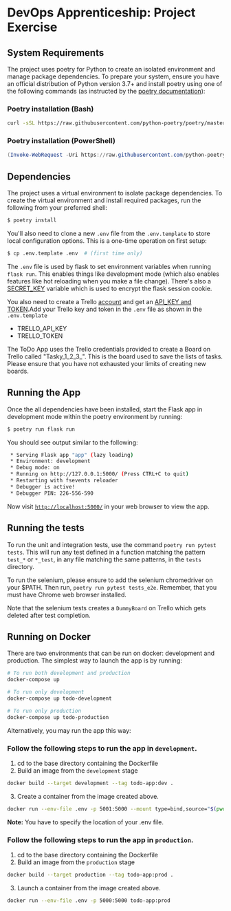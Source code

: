 # DevOps Apprenticeship: Project Exercise

## System Requirements

The project uses poetry for Python to create an isolated environment and manage package dependencies. To prepare your system, ensure you have an official distribution of Python version 3.7+ and install poetry using one of the following commands (as instructed by the [poetry documentation](https://python-poetry.org/docs/#system-requirements)):

### Poetry installation (Bash)

```bash
curl -sSL https://raw.githubusercontent.com/python-poetry/poetry/master/get-poetry.py | python
```

### Poetry installation (PowerShell)

```powershell
(Invoke-WebRequest -Uri https://raw.githubusercontent.com/python-poetry/poetry/master/get-poetry.py -UseBasicParsing).Content | python
```

## Dependencies

The project uses a virtual environment to isolate package dependencies. To create the virtual environment and install required packages, run the following from your preferred shell:

```bash
$ poetry install
```

You'll also need to clone a new `.env` file from the `.env.template` to store local configuration options. This is a one-time operation on first setup:

```bash
$ cp .env.template .env  # (first time only)
```

The `.env` file is used by flask to set environment variables when running `flask run`. This enables things like development mode (which also enables features like hot reloading when you make a file change). There's also a [SECRET_KEY](https://flask.palletsprojects.com/en/1.1.x/config/#SECRET_KEY) variable which is used to encrypt the flask session cookie. 

You also need to create a Trello [account](https://trello.com/signup) and get an [API_KEY and TOKEN](https://trello.com/app-key).Add your Trello key and token in the `.env` file as shown in the `.env.template`
* TRELLO_API_KEY 
* TRELLO_TOKEN

The ToDo App uses the Trello credentials provided to create a Board on Trello called "Tasky_1_2_3_". This is the board used to save the lists of tasks. Please ensure that you have not exhausted your limits of creating new boards.

## Running the App

Once the all dependencies have been installed, start the Flask app in development mode within the poetry environment by running:
```bash
$ poetry run flask run
```

You should see output similar to the following:
```bash
 * Serving Flask app "app" (lazy loading)
 * Environment: development
 * Debug mode: on
 * Running on http://127.0.0.1:5000/ (Press CTRL+C to quit)
 * Restarting with fsevents reloader
 * Debugger is active!
 * Debugger PIN: 226-556-590
```
Now visit [`http://localhost:5000/`](http://localhost:5000/) in your web browser to view the app.

## Running the tests

To run the unit and integration tests, use the command ``poetry run pytest tests``. This will run any test defined in a function
matching the pattern ``test_*`` or ``*_test``, in any file matching the same patterns, in the ``tests`` directory.

To run the selenium, please ensure to add the selenium chromedriver on your $PATH. Then run, ``poetry run pytest tests_e2e``. Remember, that you must have Chrome web browser installed.

Note that the selenium tests creates a ``DummyBoard`` on Trello which gets deleted after test completion.

## Running on Docker

There are two environments that can be run on docker: development and production. The simplest way to launch the app is by running:
```bash
# To run both development and production
docker-compose up 

# To run only development
docker-compose up todo-development

# To run only production
docker-compose up todo-production
```

Alternatively, you may run the app this way:
### Follow the following steps to run the app in ``development``.

1. cd to the base directory containing the Dockerfile
2. Build an image from the ``development`` stage
```bash
docker build --target development --tag todo-app:dev .
```
3. Create a container from the image created above.
```bash
docker run --env-file .env -p 5001:5000 --mount type=bind,source="$(pwd)",target=/app/ todo-app:dev
```
**Note:** You have to specify the location of your .env file.

### Follow the following steps to run the app in ``production``.

1. cd to the base directory containing the Dockerfile
2. Build an image from the ``production`` stage
```bash
docker build --target production --tag todo-app:prod .
```
3. Launch a container from the image created above.
```bash
docker run --env-file .env -p 5000:5000 todo-app:prod
```